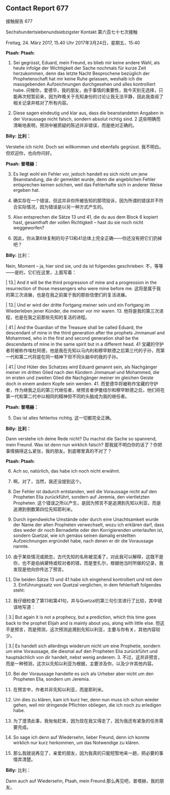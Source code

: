 ## Contact Report 677
接触报告 677

Sechshundertsiebenundsiebzigster Kontakt
第六百七十七次接触

Freitag, 24. März 2017, 15.40 Uhr
2017年3月24日，星期五，15:40

**Ptaah:**
**Ptaah:**

1. Sei gegrüsst, Eduard, mein Freund, es blieb mir keine andere Wahl, als heute infolge der Wichtigkeit der Sache nochmals für kurze Zeit herzukommen, denn das letzte Nacht Besprochene bezüglich der Prophetenschaft hat mir keine Ruhe gelassen, weshalb ich die massgebenden Aufzeichnungen durchgesehen und alles kontrolliert habe.
问候你，爱德华，我的朋友，由于事情的重要性，我今天别无选择，只能再次短暂前来，因为昨晚关于先知身份的讨论让我无法平静，因此我查阅了相关记录并核对了所有内容。

2. Diese sagen eindeutig und klar aus, dass die beanstandeten Angaben in der Voraussage nicht falsch, sondern absolut richtig sind.
2 这些明确而清晰地表明，预测中被质疑的陈述并非错误，而是绝对正确的。

**Billy:**
**比利：**

Verstehe ich nicht. Doch sei willkommen und ebenfalls gegrüsst.
我不明白。但欢迎你，也向你问好。

**Ptaah:**
**普塔赫：**

3. Es liegt wohl ein Fehler vor, jedoch handelt es sich nicht um jene Beanstandung, die dir gemeldet wurde, denn die angeblichen Fehler entsprechen keinen solchen, weil das Fehlerhafte sich in anderer Weise ergeben hat.
3. 确实存在一个错误，但这并非你所被告知的那项投诉，因为所谓的错误并不符合实际情况，因为错误是以另一种方式产生的。

4. Also entsprechen die Sätze 13 und 41, die du aus dem Block 6 kopiert hast, gesamthaft der vollen Richtigkeit – hast du sie noch nicht weggeworfen?
4. 因此，你从第6块复制的句子13和41总体上完全正确——你还没有把它们扔掉吧？

**Billy:**
比利：

Nein, Moment – ja, hier sind sie, und da ist folgendes geschrieben:
不，等等——是的，它们在这里，上面写着：

| 13.| And it will be the third progression of mine and a progression in the resurrection of those messengers who were mine before me.
这将是属于我的第三次进展，也是在我之前属于我的那些信使们的复活进展。

| 13.| Und er wird der dritte Fortgang meiner sein und ein Fortgang im Wiederleben jener Künder, die meiner vor mir waren.
13. 他将是我的第三次进程，也是在我之前那些先知的复活的进程。

| 41.| And the Guardian of the Treasure shall be called Eduard, the descendant of mine in the third generation after the prophets Jmmanuel and Mohammed, who in the first and second generation shall be the descendants of mine in the same spirit but in a different head.
41 宝藏的守护者将被称作埃杜阿德，他是我在先知以马内利和穆罕默德之后第三代的子孙，而第一代和第二代将是在同一精神下但不同头脑中的我的子孙。

| 41.| Und Hüter des Schatzes wird Eduard genannt sein, als Nachgänger meiner im dritten Glied nach den Kündern Jmmanuel und Mohammed, die im ersten und zweiten Glied die Nachgänger meiner im gleichen Geiste doch in einem andern Kopfe sein werden.
41. 而爱德华将被称作宝藏的守护者，作为继我之后的第三代继任者，继预言者伊曼纽尔和穆罕默德之后，他们将在第一代和第二代中以相同的精神但不同的头脑成为我的继任者。

**Ptaah:**
**普塔赫：**

5. Das ist alles fehlerlos richtig.
这一切都完全正确。

**Billy:**
**比利：**

Dann verstehe ich deine Rede nicht? Du machst die Sache so spannend, mein Freund. Was ist denn nun wirklich falsch?
那我就不明白你的话了？你把事情搞得这么紧张，我的朋友。到底哪里真的不对了？

**Ptaah:**
**Ptaah:**

6. Ach so, natürlich, das habe ich noch nicht erwähnt.
6. 啊，对了，当然，我还没提到这个。

7. Der Fehler ist dadurch entstanden, weil die Voraussage nicht auf den Propheten Elia zurückführt, sondern auf Jeremia, den viertletzten Propheten.
这个错误之所以产生，是因为预言不是追溯到先知以利亚，而是追溯到倒数第四位先知耶利米。

8. Durch irgendwelche Umstände oder durch eine Unachtsamkeit wurde der Name der alten Propheten verwechselt, wozu ich erklären darf, dass dies weder dir noch Bernadette oder den Korrigierenden unterlaufen ist, sondern Quetzal, wie ich gemäss seinen damalig erstellten Aufzeichnungen ergründet habe, nach denen er dir die Voraussage nannte.
8. 由于某些情况或疏忽，古代先知的名称被混淆了，对此我可以解释，这既不是你，也不是伯纳黛特或校对者的错，而是奎扎尔，根据他当时所做的记录，我发现是他向你传达了预言。

9. Die beiden Sätze 13 und 41 habe ich eingehend kontrolliert und mit dem 3. Einführungssatz von Quetzal verglichen, in dem fehlerhaft folgendes steht:
9. 我仔细检查了第13和第41句，并与Quetzal的第三句引言进行了比较，其中错误地写道：

| 3.| But again it is not a prophecy, but a prediction, which this time goes back to the prophet Elijah and is mainly about you, along with little else.
但这不是预言，而是预测，这次预测追溯到先知以利亚，主要与你有关，其他内容较少。

| 3.| Es handelt sich allerdings wiederum nicht um eine Prophetie, sondern um eine Voraussage, die diesmal auf den Propheten Elia zurückführt und hauptsächlich von dir handelt, nebst wenig anderem.
3. 不过，这并非预言，而是一种预测，这次以先知以利亚为根据，主要涉及你，以及少许其他内容。

10. Bei der Voraussage handelte es sich als Urheber aber nicht um den Propheten Elia, sondern um Jeremia.
10. 在预言中，作者并非先知以利亚，而是耶利米。

11. Um dies zu klären, kam ich kurz her, denn nun muss ich schon wieder gehen, weil mir dringende Pflichten obliegen, die ich noch zu erledigen habe.
11. 为了澄清此事，我匆匆赶来，因为现在我又得走了，因为我还有紧急的任务需要完成。

12. So sage ich denn auf Wiedersehn, lieber Freund, denn ich konnte wirklich nur kurz herkommen, um das Notwendige zu klären.
12. 那么我就说再见了，亲爱的朋友，因为我真的只能短暂地来一趟，把必要的事情弄清楚。

**Billy:**
比利：

Dann auch auf Wiedersehn, Ptaah, mein Freund.那么再见吧，普塔赫，我的朋友。

